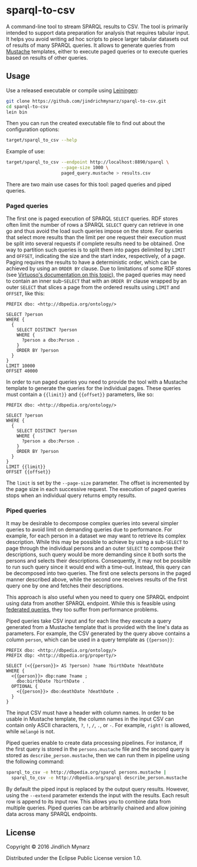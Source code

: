 # sparql-to-csv

A command-line tool to stream SPARQL results to CSV. The tool is primarily intended to support data preparation for analysis that requires tabular input. It helps you avoid writing ad hoc scripts to piece larger tabular datasets out of results of many SPARQL queries. It allows to generate queries from [Mustache](https://mustache.github.io) templates, either to execute paged queries or to execute queries based on results of other queries. 

## Usage

Use a released executable or compile using [Leiningen](http://leiningen.org):

```sh
git clone https://github.com/jindrichmynarz/sparql-to-csv.git
cd sparql-to-csv
lein bin
```

Then you can run the created executable file to find out about the configuration options:
 
```sh
target/sparql_to_csv --help
```

Example of use:

```sh
target/sparql_to_csv --endpoint http://localhost:8890/sparql \
                     --page-size 1000 \
                     paged_query.mustache > results.csv
```

There are two main use cases for this tool: paged queries and piped queries.

### Paged queries

The first one is paged execution of SPARQL `SELECT` queries. RDF stores often limit the number of rows a SPARQL `SELECT` query can retrieve in one go and thus avoid the load such queries impose on the store. For queries that select more results than the limit per one request their execution must be split into several requests if complete results need to be obtained. One way to partition such queries is to split them into pages delimited by `LIMIT` and `OFFSET`, indicating the size and the start index, respectively, of a page. Paging requires the results to have a deterministic order, which can be achieved by using an `ORDER BY` clause. Due to limitations of some RDF stores (see [Virtuoso's documentation on this topic](https://virtuoso.openlinksw.com/dataspace/doc/dav/wiki/Main/VirtTipsAndTricksHowToHandleBandwidthLimitExceed)), the paged queries may need to contain an inner sub-`SELECT` that with an `ORDER BY` clause wrapped by an outer `SELECT` that slices a page from the ordered results using `LIMIT` and `OFFSET`, like this:

```sparql
PREFIX dbo: <http://dbpedia.org/ontology/>

SELECT ?person 
WHERE {
  {
    SELECT DISTINCT ?person
    WHERE {
      ?person a dbo:Person .
    }
    ORDER BY ?person
  }
}
LIMIT 10000
OFFSET 40000
```

In order to run paged queries you need to provide the tool with a Mustache template to generate the queries for the individual pages. These queries must contain a `{{limit}}` and `{{offset}}` parameters, like so:

```sparql
PREFIX dbo: <http://dbpedia.org/ontology/>

SELECT ?person 
WHERE {
  {
    SELECT DISTINCT ?person
    WHERE {
      ?person a dbo:Person .
    }
    ORDER BY ?person
  }
}
LIMIT {{limit}}
OFFSET {{offset}}
```

The `limit` is set by the `--page-size` parameter. The offset is incremented by the page size in each successive request. The execution of paged queries stops when an individual query returns empty results.

### Piped queries 

It may be desirable to decompose complex queries into several simpler queries to avoid limit on demanding queries due to performance. For example, for each person in a dataset we may want to retrieve its complex description. While this may be possible to achieve by using a sub-`SELECT` to page through the individual persons and an outer `SELECT` to compose their descriptions, such query would be more demanding since it both sorts the persons and selects their descriptions. Consequently, it may not be possible to run such query since it would end with a time-out. Instead, this query can be decomposed into two queries. The first one selects persons in the paged manner described above, while the second one receives results of the first query one by one and fetches their descriptions.

This approach is also useful when you need to query one SPARQL endpoint using data from another SPARQL endpoint. While this is feasible using [federated queries](https://www.w3.org/TR/sparql11-federated-query), they too suffer from performance problems.

Piped queries take CSV input and for each line they execute a query generated from a Mustache template that is provided with the line's data as parameters. For example, the CSV generated by the query above contains a column `person`, which can be used in a query template as `{{person}}`:

```sparql
PREFIX dbo: <http://dbpedia.org/ontology/>
PREFIX dbp: <http://dbpedia.org/property/>

SELECT (<{{person}}> AS ?person) ?name ?birthDate ?deathDate
WHERE {
  <{{person}}> dbp:name ?name ;
    dbo:birthDate ?birthDate .
  OPTIONAL {
    <{{person}}> dbo:deathDate ?deathDate .
  }
}
```

The input CSV must have a header with column names. In order to be usable in Mustache template, the column names in the input CSV can contain only ASCII characters, `?`, `!`, `/`, `.`, or `-`. For example, `right!` is allowed, while `mélangé` is not.

Piped queries enable to create data processing pipelines. For instance, if the first query is stored in the `persons.mustache` file and the second query is stored as `describe_person.mustache`, then we can run them in pipeline using the following command:

```sh
sparql_to_csv -e http://dbpedia.org/sparql persons.mustache |
  sparql_to_csv -e http://dbpedia.org/sparql describe_person.mustache
```

By default the piped input is replaced by the output query results. However, using the `--extend` parameter extends the input with the results. Each result row is append to its input row. This allows you to combine data from multiple queries. Piped queries can be arbitrarily chained and allow joining data across many SPARQL endpoints.

## License

Copyright © 2016 Jindřich Mynarz

Distributed under the Eclipse Public License version 1.0.
